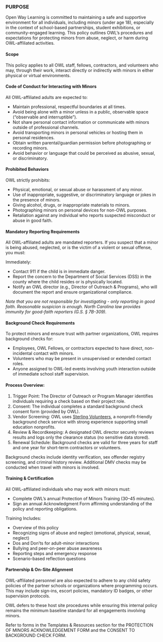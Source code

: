 ### **PURPOSE**

Open Way Learning is committed to maintaining a safe and supportive environment for all individuals, including minors (under age 18), especially in the context of school-based partnerships, student exhibitions, or community-engaged learning. This policy outlines OWL’s procedures and expectations for protecting minors from abuse, neglect, or harm during OWL-affiliated activities.

#### **Scope**

This policy applies to all OWL staff, fellows, contractors, and volunteers who may, through their work, interact directly or indirectly with minors in either physical or virtual environments.

#### **Code of Conduct for Interacting with Minors**

All OWL-affiliated adults are expected to:

* Maintain professional, respectful boundaries at all times.  
* Avoid being alone with a minor unless in a public, observable space (“observable and interruptible”).  
* Not share personal contact information or communicate with minors outside of professional channels.  
* Avoid transporting minors in personal vehicles or hosting them in personal residences.  
* Obtain written parental/guardian permission before photographing or recording minors.  
* Avoid behavior or language that could be perceived as abusive, sexual, or discriminatory.

#### **Prohibited Behaviors**

OWL strictly prohibits:

* Physical, emotional, or sexual abuse or harassment of any minor.  
* Use of inappropriate, suggestive, or discriminatory language or jokes in the presence of minors.  
* Giving alcohol, drugs, or inappropriate materials to minors.  
* Photographing minors on personal devices for non-OWL purposes.  
* Retaliation against any individual who reports suspected misconduct or abuse in good faith.

#### **Mandatory Reporting Requirements**

All OWL-affiliated adults are mandated reporters. If you suspect that a minor is being abused, neglected, or is the victim of a violent or sexual offense, you must:

Immediately:

* Contact 911 if the child is in immediate danger.  
* Report the concern to the Department of Social Services (DSS) in the county where the child resides or is physically located.  
* Notify an OWL director (e.g., Director of Outreach & Programs), who will document the report and ensure organizational compliance.

*Note that you are not responsible for investigating \- only reporting in good faith. Reasonable suspicion is enough. North Carolina law provides immunity for good-faith reporters (G.S. § 7B-309).*

#### **Background Check Requirements**

To protect minors and ensure trust with partner organizations, OWL requires background checks for:

* Employees, OWL Fellows, or contractors expected to have direct, non-incidental contact with minors.  
* Volunteers who may be present in unsupervised or extended contact roles.  
* Anyone assigned to OWL-led events involving youth interaction outside of immediate school staff supervision.

#### **Process Overview:**

1. Trigger Point: The Director of Outreach or Program Manager identifies individuals requiring a check based on their project role.  
2. Consent: The individual completes a standard background check consent form (provided by OWL).  
3. Vendor Screening: OWL uses [Sterling Volunteers](https://www.sterlingvolunteers.com/), a nonprofit-friendly background check service with strong experience supporting small education nonprofits.  
4. Review & Recordkeeping: A designated OWL director securely reviews results and logs only the clearance status (no sensitive data stored).  
5. Renewal Schedule: Background checks are valid for three years for staff and one year for short-term contractors or volunteers.

Background checks include identity verification, sex offender registry screening, and criminal history review. Additional DMV checks may be conducted when travel with minors is involved.

#### **Training & Certification**

All OWL-affiliated individuals who may work with minors must:

* Complete OWL’s annual Protection of Minors Training (30–45 minutes).  
* Sign an annual Acknowledgment Form affirming understanding of the policy and reporting obligations.

Training Includes:

* Overview of this policy  
* Recognizing signs of abuse and neglect (emotional, physical, sexual, neglect)  
* Dos and Don’ts for adult-minor interactions  
* Bullying and peer-on-peer abuse awareness  
* Reporting steps and emergency response  
* Scenario-based reflection questions

#### **Partnership & On-Site Alignment**

OWL-affiliated personnel are also expected to adhere to any child safety policies of the partner schools or organizations where programming occurs. This may include sign-ins, escort policies, mandatory ID badges, or other supervision protocols.

OWL defers to these host site procedures while ensuring this internal policy remains the minimum baseline standard for all engagements involving minors.

Refer to forms in the Templates & Resources section for the PROTECTION OF MINORS ACKNOWLEDGEMENT FORM and the CONSENT TO BACKGROUND CHECK FORM. 
